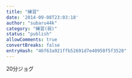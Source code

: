 ```yaml
---
title: "練習"
date: '2014-09-08T23:03:18'
author: "subaru44k"
category: "練習(弱)"
status: "publish"
allowComments: true
convertBreaks: false
entryHash: "46f63a921ffb52691d7e40950f5f3528"
---
```

20分ジョグ
